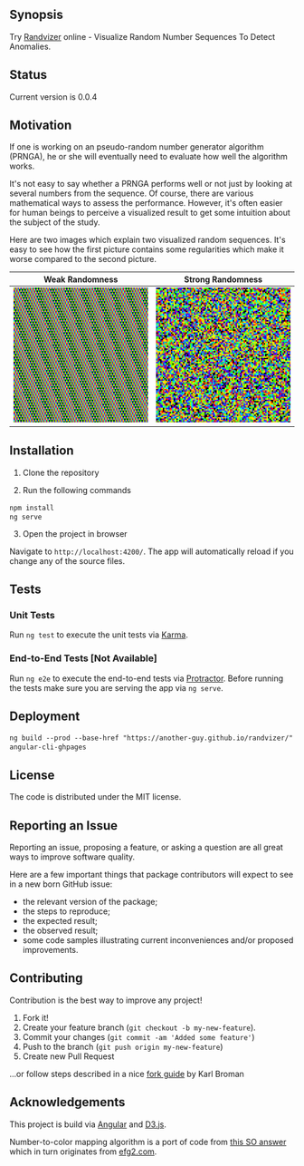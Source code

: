 ## Synopsis

Try [Randvizer](http://soloydenko.com/randvizer/) online - Visualize Random Number Sequences To Detect Anomalies.

## Status

Current version is 0.0.4

## Motivation

If one is working on an pseudo-random number generator algorithm (PRNGA), he or she will eventually need to evaluate how well the algorithm works.

It's not easy to say whether a PRNGA performs well or not just by looking at several numbers from the sequence.
Of course, there are various mathematical ways to assess the performance.
However, it's often easier for human beings to perceive a visualized result to get some intuition about the subject of the study.

Here are two images which explain two visualized random sequences.
It's easy to see how the first picture contains some regularities which make it worse compared to the second picture.

| Weak Randomness | Strong Randomness |
|:-------------:|:-------------:|
| ![Weak Randomness](https://github.com/another-guy/randvizer/raw/master/doc/img/BadRandomSequence.png) | ![Strong Randomness](https://github.com/another-guy/randvizer/raw/master/doc/img/GoodRandomSequence.png) |

## Installation

1. Clone the repository

2. Run the following commands

```
npm install
ng serve
```

3. Open the project in browser

Navigate to `http://localhost:4200/`. The app will automatically reload if you change any of the source files.

## Tests

### Unit Tests

Run `ng test` to execute the unit tests via [Karma](https://karma-runner.github.io).

### End-to-End Tests [Not Available]

Run `ng e2e` to execute the end-to-end tests via [Protractor](http://www.protractortest.org/).
Before running the tests make sure you are serving the app via `ng serve`.

## Deployment

```
ng build --prod --base-href "https://another-guy.github.io/randvizer/"
angular-cli-ghpages
```

## License

The code is distributed under the MIT license.

## Reporting an Issue

Reporting an issue, proposing a feature, or asking a question are all great ways to improve software quality.

Here are a few important things that package contributors will expect to see in a new born GitHub issue:
* the relevant version of the package;
* the steps to reproduce;
* the expected result;
* the observed result;
* some code samples illustrating current inconveniences and/or proposed improvements.

## Contributing

Contribution is the best way to improve any project!

1. Fork it!
2. Create your feature branch (```git checkout -b my-new-feature```).
3. Commit your changes (```git commit -am 'Added some feature'```)
4. Push to the branch (```git push origin my-new-feature```)
5. Create new Pull Request

...or follow steps described in a nice [fork guide](http://kbroman.org/github_tutorial/pages/fork.html) by Karl Broman

## Acknowledgements

This project is build via [Angular](https://angular.io/) and [D3.js](https://d3js.org/).

Number-to-color mapping algorithm is a port of code from [this SO answer](http://stackoverflow.com/a/2376159/482868) which in turn originates from [efg2.com](http://www.efg2.com/Lab/ScienceAndEngineering/Spectra.htm).
